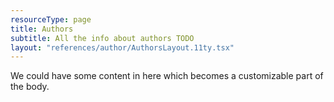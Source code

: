 ```yaml
---
resourceType: page
title: Authors
subtitle: All the info about authors TODO
layout: "references/author/AuthorsLayout.11ty.tsx"
---
```


We could have some content in here which becomes a customizable part of the body.